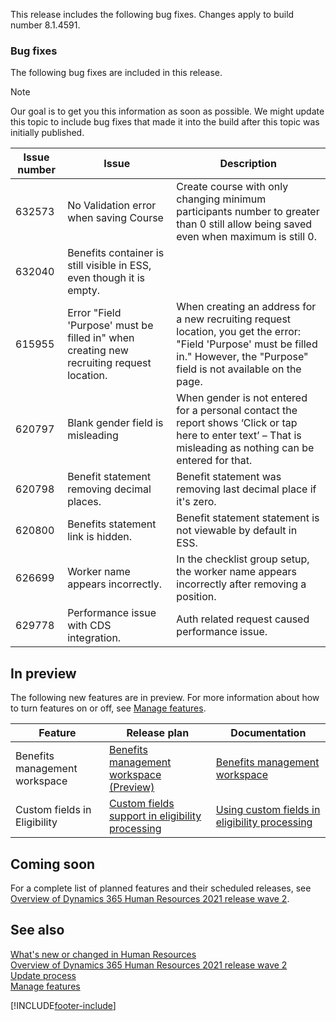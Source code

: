 
This release includes the following bug fixes. Changes apply to build number 8.1.4591.

### Bug fixes

The following bug fixes are included in this release.

> [!NOTE]
> Our goal is to get you this information as soon as possible. We might update this topic to include bug fixes that made it into the build after this topic was initially published.

| Issue number | Issue | Description |
|---|---|---|
| 632573 | No Validation error when saving Course | Create course with only changing minimum participants number to greater than 0 still allow being saved even when maximum is still 0. |
| 632040 | Benefits container is still visible in ESS, even though it is empty. | |
| 615955 | Error "Field 'Purpose' must be filled in" when creating new recruiting request location. | When creating an address for a new recruiting request location, you get the error: "Field 'Purpose' must be filled in." However, the "Purpose" field is not available on the page. |
| 620797 | Blank gender field is misleading | When gender is not entered for a personal contact the report shows ‘Click or tap here to enter text’ – That is misleading as nothing can be entered for that. |
| 620798 | Benefit statement removing decimal places. | Benefit statement was removing last decimal place if it's zero. |
| 620800 | Benefits statement link is hidden. | Benefit statement statement is not viewable by default in ESS. |
| 626699 | Worker name appears incorrectly. | In the checklist group setup, the worker name appears incorrectly after removing a position. |
| 629778 | Performance issue with CDS integration. | Auth related request caused performance issue. |

## In preview

The following new features are in preview. For more information about how to turn features on or off, see [Manage features](hr-admin-manage-features.md).

| Feature | Release plan | Documentation |
|---|---|---|
| Benefits management workspace | [Benefits management workspace (Preview)](/dynamics365-release-plan/2020wave2/human-resources/dynamics365-human-resources/benefits-management-workspace) | [Benefits management workspace](hr-benefits-management-workspace.md) |
| Custom fields in Eligibility |[Custom fields support in eligibility processing](/dynamics365-release-plan/2021wave1/human-resources/dynamics365-human-resources/custom-field-support-benefits-management) | [Using custom fields in eligibility processing](/dynamics365/human-resources/hr-benefits-setup-eligibility-rules#using-custom-fields-in-eligibility-rules) |

## Coming soon
For a complete list of planned features and their scheduled releases, see [Overview of Dynamics 365 Human Resources 2021 release wave 2](/dynamics365-release-plan/2021wave2/human-resources/dynamics365-human-resources/).

## See also

[What's new or changed in Human Resources](hr-admin-whats-new.md)</br>
[Overview of Dynamics 365 Human Resources 2021 release wave 2](/dynamics365-release-plan/2021wave2/human-resources/dynamics365-human-resources/)</br>
[Update process](hr-admin-setup-update-process.md)</br>
[Manage features](hr-admin-manage-features.md)

[!INCLUDE[footer-include](../includes/footer-banner.md)]
